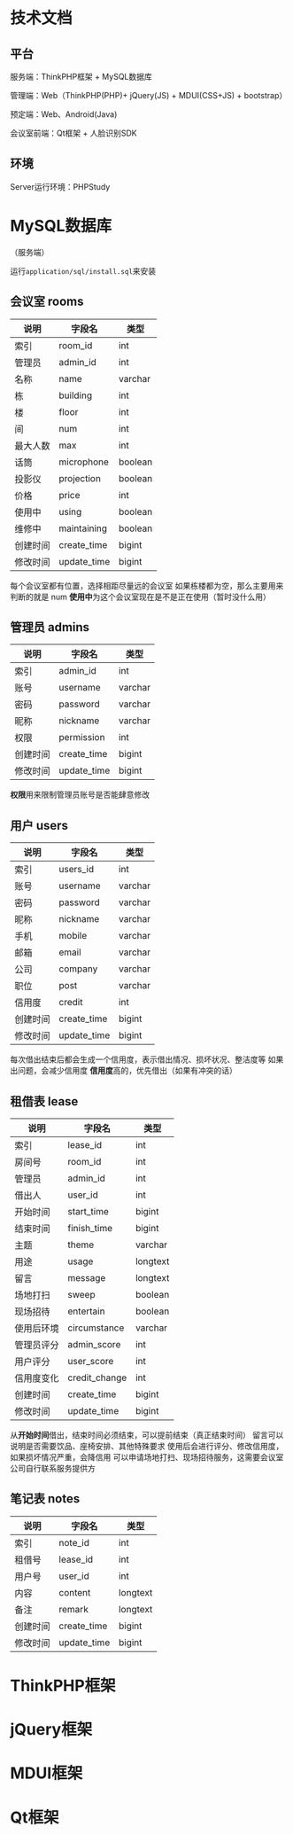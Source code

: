 # 技术文档

## 平台

服务端：ThinkPHP框架 + MySQL数据库

管理端：Web（ThinkPHP(PHP)+ jQuery(JS) + MDUI(CSS+JS) + bootstrap）

预定端：Web、Android(Java)

会议室前端：Qt框架 + 人脸识别SDK

## 环境

Server运行环境：PHPStudy



# MySQL数据库

（服务端）

运行`application/sql/install.sql`来安装

## 会议室 rooms

| 说明     | 字段名      | 类型    |
| -------- | ----------- | ------- |
| 索引     | room_id     | int     |
| 管理员   | admin_id    | int     |
| 名称     | name        | varchar |
| 栋       | building    | int     |
| 楼       | floor       | int     |
| 间       | num         | int     |
| 最大人数 | max         | int     |
| 话筒     | microphone  | boolean |
| 投影仪   | projection  | boolean |
| 价格     | price       | int     |
| 使用中   | using       | boolean |
| 维修中   | maintaining | boolean |
| 创建时间 | create_time | bigint  |
| 修改时间 | update_time | bigint  |

每个会议室都有位置，选择相距尽量远的会议室
如果栋楼都为空，那么主要用来判断的就是 num
**使用中**为这个会议室现在是不是正在使用（暂时没什么用）

## 管理员 admins

| 说明     | 字段名      | 类型    |
| -------- | ----------- | ------- |
| 索引     | admin_id    | int     |
| 账号     | username    | varchar |
| 密码     | password    | varchar |
| 昵称     | nickname    | varchar |
| 权限     | permission  | int     |
| 创建时间 | create_time | bigint  |
| 修改时间 | update_time | bigint  |

**权限**用来限制管理员账号是否能肆意修改

## 用户 users

| 说明     | 字段名      | 类型    |
| -------- | ----------- | ------- |
| 索引     | users_id    | int     |
| 账号     | username    | varchar |
| 密码     | password    | varchar |
| 昵称     | nickname    | varchar |
| 手机     | mobile      | varchar |
| 邮箱     | email       | varchar |
| 公司     | company     | varchar |
| 职位     | post        | varchar |
| 信用度   | credit      | int     |
| 创建时间 | create_time | bigint  |
| 修改时间 | update_time | bigint  |

每次借出结束后都会生成一个信用度，表示借出情况、损坏状况、整洁度等
如果出问题，会减少信用度
**信用度**高的，优先借出（如果有冲突的话）



## 租借表 lease

| 说明       | 字段名        | 类型     |
| ---------- | ------------- | -------- |
| 索引       | lease_id      | int      |
| 房间号     | room_id       | int      |
| 管理员     | admin_id      | int      |
| 借出人     | user_id       | int      |
| 开始时间   | start_time    | bigint   |
| 结束时间   | finish_time   | bigint   |
| 主题       | theme         | varchar  |
| 用途       | usage         | longtext |
| 留言       | message       | longtext |
| 场地打扫   | sweep         | boolean  |
| 现场招待   | entertain     | boolean  |
| 使用后环境 | circumstance  | varchar  |
| 管理员评分 | admin_score   | int      |
| 用户评分   | user_score    | int      |
| 信用度变化 | credit_change | int      |
| 创建时间   | create_time   | bigint   |
| 修改时间   | update_time   | bigint   |

从**开始时间**借出，结束时间必须结束，可以提前结束（真正结束时间）
留言可以说明是否需要饮品、座椅安排、其他特殊要求
使用后会进行评分、修改信用度，如果损坏情况严重，会降信用
可以申请场地打扫、现场招待服务，这需要会议室公司自行联系服务提供方



## 笔记表 notes

| 说明     | 字段名      | 类型     |
| -------- | ----------- | -------- |
| 索引     | note_id     | int      |
| 租借号   | lease_id    | int      |
| 用户号   | user_id     | int      |
| 内容     | content     | longtext |
| 备注     | remark      | longtext |
| 创建时间 | create_time | bigint   |
| 修改时间 | update_time | bigint   |



# ThinkPHP框架





# jQuery框架





# MDUI框架





# Qt框架





